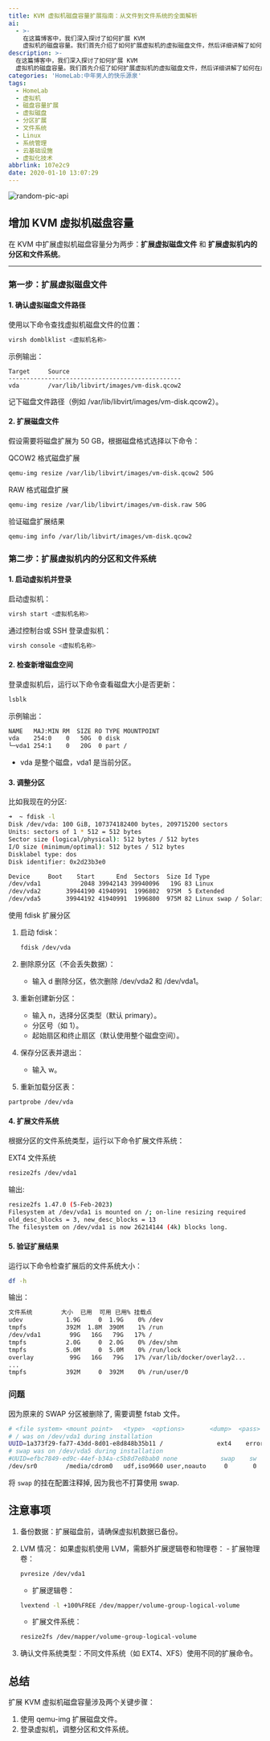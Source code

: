 ```yaml
---
title: KVM 虚拟机磁盘容量扩展指南：从文件到文件系统的全面解析
ai:
  - >-
    在这篇博客中，我们深入探讨了如何扩展 KVM
    虚拟机的磁盘容量。我们首先介绍了如何扩展虚拟机的虚拟磁盘文件，然后详细讲解了如何在虚拟机内部扩展分区和文件系统。通过这个指南，您将能够有效地管理虚拟机的存储资源，确保您的虚拟机能够满足不断增长的数据需求。无论您是经验丰富的系统管理员还是虚拟化技术的初学者，这篇文章都将为您提供实用、易于理解的指导。
description: >-
  在这篇博客中，我们深入探讨了如何扩展 KVM
  虚拟机的磁盘容量。我们首先介绍了如何扩展虚拟机的虚拟磁盘文件，然后详细讲解了如何在虚拟机内部扩展分区和文件系统。通过这个指南，您将能够有效地管理虚拟机的存储资源，确保您的虚拟机能够满足不断增长的数据需求。无论您是经验丰富的系统管理员还是虚拟化技术的初学者，这篇文章都将为您提供实用、易于理解的指导。
categories: 'HomeLab:中年男人的快乐源泉'
tags:
  - HomeLab
  - 虚拟机
  - 磁盘容量扩展
  - 虚拟磁盘
  - 分区扩展
  - 文件系统
  - Linux
  - 系统管理
  - 云基础设施
  - 虚拟化技术
abbrlink: 107e2c9
date: 2020-01-10 13:07:29
---
```


<!-- markdownlint-disable-next-line MD033 -->
<meta name="referrer" content="no-referrer"/>

![random-pic-api](https://api.dong4j.ink:1024/cover)

## 增加 KVM 虚拟机磁盘容量

在 KVM 中扩展虚拟机磁盘容量分为两步：**扩展虚拟磁盘文件** 和 **扩展虚拟机内的分区和文件系统**。

---

### 第一步：扩展虚拟磁盘文件

#### 1. 确认虚拟磁盘文件路径

使用以下命令查找虚拟机磁盘文件的位置：

```bash
virsh domblklist <虚拟机名称>
```

示例输出：

```
Target     Source
------------------------------------------------
vda        /var/lib/libvirt/images/vm-disk.qcow2
```

记下磁盘文件路径（例如 /var/lib/libvirt/images/vm-disk.qcow2）。

#### 2. 扩展磁盘文件

假设需要将磁盘扩展为 50 GB，根据磁盘格式选择以下命令：

QCOW2 格式磁盘扩展

```bash
qemu-img resize /var/lib/libvirt/images/vm-disk.qcow2 50G
```

RAW 格式磁盘扩展

```bash
qemu-img resize /var/lib/libvirt/images/vm-disk.raw 50G
```

验证磁盘扩展结果

```bash
qemu-img info /var/lib/libvirt/images/vm-disk.qcow2
```

### 第二步：扩展虚拟机内的分区和文件系统

#### 1. 启动虚拟机并登录

启动虚拟机：

```bash
virsh start <虚拟机名称>
```

通过控制台或 SSH 登录虚拟机：

```bash
virsh console <虚拟机名称>
```

#### 2. 检查新增磁盘空间

登录虚拟机后，运行以下命令查看磁盘大小是否更新：

```bash
lsblk
```

示例输出：

```bash
NAME   MAJ:MIN RM  SIZE RO TYPE MOUNTPOINT
vda    254:0    0   50G  0 disk
└─vda1 254:1    0   20G  0 part /
```

- vda 是整个磁盘，vda1 是当前分区。

#### 3. 调整分区

比如我现在的分区:

```bash
➜  ~ fdisk -l
Disk /dev/vda: 100 GiB, 107374182400 bytes, 209715200 sectors
Units: sectors of 1 * 512 = 512 bytes
Sector size (logical/physical): 512 bytes / 512 bytes
I/O size (minimum/optimal): 512 bytes / 512 bytes
Disklabel type: dos
Disk identifier: 0x2d23b3e0

Device     Boot    Start      End  Sectors  Size Id Type
/dev/vda1           2048 39942143 39940096   19G 83 Linux
/dev/vda2       39944190 41940991  1996802  975M  5 Extended
/dev/vda5       39944192 41940991  1996800  975M 82 Linux swap / Solaris
```


使用 fdisk 扩展分区

1. 启动 fdisk：

    ```bash
    fdisk /dev/vda
    ```

2. 删除原分区（不会丢失数据）：
   - 输入 d 删除分区，依次删除 /dev/vda2 和 /dev/vda1。
3. 重新创建新分区：
   - 输入 n，选择分区类型（默认 primary）。
   - 分区号（如 1）。
   - 起始扇区和终止扇区（默认使用整个磁盘空间）。
4. 保存分区表并退出：
   - 输入 w。
5. 重新加载分区表：

```bash
partprobe /dev/vda
```

#### 4. 扩展文件系统

根据分区的文件系统类型，运行以下命令扩展文件系统：

EXT4 文件系统

```bash
resize2fs /dev/vda1
```

输出:

```bash
resize2fs 1.47.0 (5-Feb-2023)
Filesystem at /dev/vda1 is mounted on /; on-line resizing required
old_desc_blocks = 3, new_desc_blocks = 13
The filesystem on /dev/vda1 is now 26214144 (4k) blocks long.
```

#### 5. 验证扩展结果

运行以下命令检查扩展后的文件系统大小：

```bash
df -h
```

输出：

```bash
文件系统        大小  已用  可用 已用% 挂载点
udev            1.9G     0  1.9G    0% /dev
tmpfs           392M  1.8M  390M    1% /run
/dev/vda1        99G   16G   79G   17% /
tmpfs           2.0G     0  2.0G    0% /dev/shm
tmpfs           5.0M     0  5.0M    0% /run/lock
overlay          99G   16G   79G   17% /var/lib/docker/overlay2...
...
tmpfs           392M     0  392M    0% /run/user/0
```

### 问题

因为原来的 SWAP 分区被删除了, 需要调整 fstab 文件。

```bash
# <file system> <mount point>   <type>  <options>       <dump>  <pass>
# / was on /dev/vda1 during installation
UUID=1a373f29-fa77-43dd-8d01-e8d848b35b11 /               ext4    errors=remount-ro 0       1
# swap was on /dev/vda5 during installation
#UUID=efbc7849-ed9c-44ef-b34a-c5b8d7e8bab0 none            swap    sw              0       0
/dev/sr0        /media/cdrom0   udf,iso9660 user,noauto     0       0
```

将 `swap` 的挂在配置注释掉, 因为我也不打算使用 swap.


## 注意事项

1. 备份数据：扩展磁盘前，请确保虚拟机数据已备份。
2. LVM 情况：
    如果虚拟机使用 LVM，需额外扩展逻辑卷和物理卷： - 扩展物理卷：

    ```bash
    pvresize /dev/vda1
    ```

    - 扩展逻辑卷：

    ```bash
    lvextend -l +100%FREE /dev/mapper/volume-group-logical-volume
    ```

    - 扩展文件系统：

    ```bash
    resize2fs /dev/mapper/volume-group-logical-volume
    ```

3. 确认文件系统类型：不同文件系统（如 EXT4、XFS）使用不同的扩展命令。

## 总结

扩展 KVM 虚拟机磁盘容量涉及两个关键步骤：

1. 使用 qemu-img 扩展磁盘文件。
2. 登录虚拟机，调整分区和文件系统。
